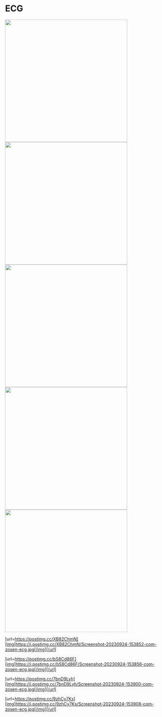 # ECG

<img src="[https://i.postimg.cc/SQd9cc2j/271658436-155659743471005-3356709655455963066-n.jpg](https://i.postimg.cc/xJLp0qPz/Screenshot-20230924-153848-com-zosen-ecg.jpg)" width="400"/>
<img src="[https://i.postimg.cc/SQd9cc2j/271658436-155659743471005-3356709655455963066-n.jpg](https://i.postimg.cc/xJLp0qPz/Screenshot-20230924-153852-com-zosen-ecg.jpg)" width="400"/>
<img src="[https://i.postimg.cc/SQd9cc2j/271658436-155659743471005-3356709655455963066-n.jpg](https://i.postimg.cc/xJLp0qPz/Screenshot-20230924-153856-com-zosen-ecg.jpg)" width="400"/>
<img src="[https://i.postimg.cc/SQd9cc2j/271658436-155659743471005-3356709655455963066-n.jpg](https://i.postimg.cc/xJLp0qPz/Screenshot-20230924-153900-com-zosen-ecg.jpg)" width="400"/>
<img src="[https://i.postimg.cc/SQd9cc2j/271658436-155659743471005-3356709655455963066-n.jpg](https://i.postimg.cc/xJLp0qPz/Screenshot-20230924-153908-com-zosen-ecg.jpg)" width="400"/>





[url=https://postimg.cc/XB82ChmN][img]https://i.postimg.cc/XB82ChmN/Screenshot-20230924-153852-com-zosen-ecg.jpg[/img][/url]

[url=https://postimg.cc/bS8Cd86F][img]https://i.postimg.cc/bS8Cd86F/Screenshot-20230924-153856-com-zosen-ecg.jpg[/img][/url]

[url=https://postimg.cc/7bnD9Lyh][img]https://i.postimg.cc/7bnD9Lyh/Screenshot-20230924-153900-com-zosen-ecg.jpg[/img][/url]

[url=https://postimg.cc/9zhCy7Ks][img]https://i.postimg.cc/9zhCy7Ks/Screenshot-20230924-153908-com-zosen-ecg.jpg[/img][/url]
